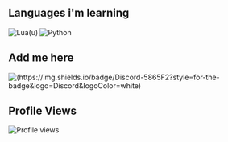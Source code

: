 ## Languages i'm learning
![Lua(u)](https://img.shields.io/badge/Lua-2C2D72?style=for-the-badge&logo=lua&logoColor=white)
![Python](https://img.shields.io/badge/Python-3776AB?style=for-the-badge&logo=python&logoColor=white)

## Add me here
![(https://img.shields.io/badge/Discord-5865F2?style=for-the-badge&logo=Discord&logoColor=white)](https://roblox.com)

## Profile Views
![Profile views](https://komarev.com/ghpvc/?username=elmarco12&color=blue)
